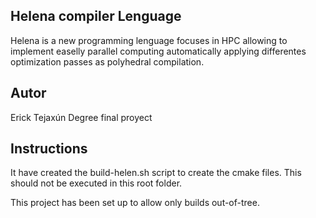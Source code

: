## Helena compiler Lenguage
Helena is a new programming lenguage focuses in HPC allowing to implement easelly parallel computing automatically applying 
differentes optimization passes as polyhedral compilation. 


## Autor 
Erick Tejaxún 
Degree final proyect

## Instructions
It have created the build-helen.sh script to create the cmake files. This should not be executed in this root folder. 

This project has been set up to allow only builds out-of-tree. 
